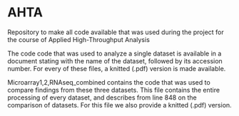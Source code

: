 # AHTA
Repository to make all code available that was used during the project for the course of Applied High-Throughput Analysis

The code code that was used to analyze a single dataset is available in a document stating with the name of the dataset, followed by its accession number. For every of these files, a knitted (.pdf) version is made available.

Microarray1,2,RNAseq_combined contains the code that was used to compare findings from these three datasets. This file contains the entire processing of every dataset, and describes from line 848 on the comparison of datasets. For this file we also provide a knitted (.pdf) version.
